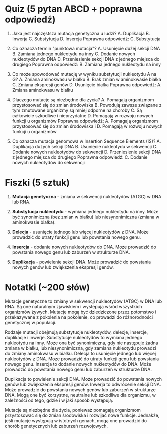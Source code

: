  # Quiz (5 pytan ABCD + poprawna odpowiedź)

1. Jaka jest najczęstsza mutacja genetyczna u ludzi?
A. Duplikacja
B. Inwerja
C. Substytucja
D. Insercja
Poprawna odpowiedź: C. Substytucja

2. Co oznacza termin "punktowa mutacja"?
A. Usunięcie dużej sekcji DNA
B. Zamiana jednego nukleotydu na inny
C. Dodanie nowych nukleotydów do DNA
D. Przeniesienie sekcji DNA z jednego miejsca do drugiego
Poprawna odpowiedź: B. Zamiana jednego nukleotydu na inny

3. Co może spowodować mutację w wyniku substytucji nukleotydu A na G?
A. Zmiana aminokwasu w białku
B. Brak zmian w aminokwasie białka
C. Zmiana ekspresji genów
D. Usunięcie białka
Poprawna odpowiedź: A. Zmiana aminokwasu w białku

4. Dlaczego mutacje są niezbędne dla życia?
A. Pomagają organizmom przystosować się do zmian środowiska
B. Powodują zawsze związane z tym zmutowane organizmy są mniej odporne na choroby
C. Są całkowicie szkodliwe i nieprzydatne
D. Pomagają w rozwoju nowych funkcji u organizmów
Poprawna odpowiedź: A. Pomagają organizmom przystosować się do zmian środowiska i D. Pomagają w rozwoju nowych funkcji u organizmów

5. Co oznacza mutacja genomowa w Insertion Sequence Elements (IS)?
A. Duplikacja dużych sekcji DNA
B. Usunięcie nukleotydu w sekwencji
C. Dodanie nowych nukleotydów do sekwencji
D. Przeniesienie sekcji DNA z jednego miejsca do drugiego
Poprawna odpowiedź: C. Dodanie nowych nukleotydów do sekwencji

# Fiszki (5 sztuk)

1. **Mutacja genetyczna** - zmiana w sekwencji nukleotydów (ATGC) w DNA lub RNA.

2. **Substytucja nukleotydu** - wymiana jednego nukleotydu na inny. Może być synonimiczna (bez zmian w białku) lub niesynonimiczna (zmiana w aminokwasie białka).

3. **Delecja** - usunięcie jednego lub więcej nukleotydów z DNA. Może prowadzić do utraty funkcji genu lub powstania nowego genu.

4. **Insercja** - dodanie nowych nukleotydów do DNA. Może prowadzić do powstania nowego genu lub zaburzeń w strukturze DNA.

5. **Duplikacja** - powielenie sekcji DNA. Może prowadzić do powstania nowych genów lub zwiększenia ekspresji genów.

# Notatki (~200 słów)

Mutacje genetyczne to zmiany w sekwencji nukleotydów (ATGC) w DNA lub RNA. Są one naturalnym zjawiskiem i występują wśród wszystkich organizmów żywych. Mutacje mogą być dziedziczone przez potomstwo i przekazywane z pokolenia na pokolenie, co prowadzi do różnorodności genetycznej w populacji.

Rodzaje mutacji obejmują substytucje nukleotydów, delecje, insercje, duplikacje i inwerje. Substytucje nukleotydów to wymiana jednego nukleotydu na inny. Może ona być synonimiczna, gdy nie następuje żadna zmiana w białku, lub niesynonimiczna, gdy zamiana nukleotydu prowadzi do zmiany aminokwasu w białku. Delecja to usunięcie jednego lub więcej nukleotydów z DNA. Może prowadzić do utraty funkcji genu lub powstania nowego genu. Insercja to dodanie nowych nukleotydów do DNA. Może prowadzić do powstania nowego genu lub zaburzeń w strukturze DNA.

Duplikacja to powielenie sekcji DNA. Może prowadzić do powstania nowych genów lub zwiększenia ekspresji genów. Inwerja to odwrócenie sekcji DNA. Może prowadzić do powstania nowych genów lub zaburzeń w strukturze DNA. Mogą one być korzystne, neutralne lub szkodliwe dla organizmu, w zależności od tego, gdzie i w jaki sposób występują.

Mutacje są niezbędne dla życia, ponieważ pomagają organizmom przystosować się do zmian środowiska i rozwijać nowe funkcje. Jednakże, jeśli mutacje występują w istotnych genach, mogą one prowadzić do chorób genetycznych lub zaburzeń rozwojowych.